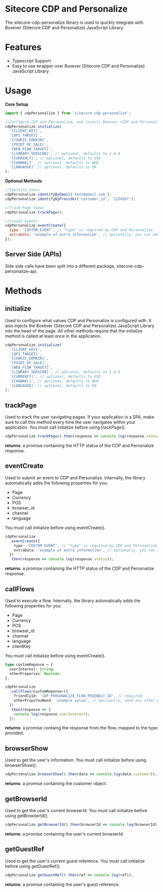 # Sitecore CDP and Personalize

The sitecore-cdp-personalize library is used to quickly integrate with Boxever (Sitecore CDP and Personalize) JavaScript Library.

# Features

- Typescript Support
- Easy to use wrapper over Boxever (Sitecore CDP and Personalize) JavaScript Library

# Usage

**Core Setup**

```js
import { cdpPersonalize } from 'sitecore-cdp-personalize';

//Configure CDP and Personalize, and injects Boxever (CDP and Personalize) JavaScript Library into page
cdpPersonalize.initialize(
  '[CLIENT_KEY]',
  '[API_TARGET]',
  '[COOKIE_DOMAIN]',
  '[POINT_OF_SALE]',
  '[WEB_FLOW_TARGET]',
  '[LIBRARY_VERSION]', // optional, defaults to 1.4.9
  '[CURRENCY]', // optional, defaults to USD
  '[CHANNEL]', // optional, defaults to WEB
  '[LANGAUGE]' // optional, defaults to EN
);
```

**Optional Methods**

```js
//Identify Users
cdpPersonalize.identifyByEmail('test@email.com');
cdpPersonalize.identifyByProvider('customer_id', '1234567');

//Track Page Views
cdpPersonalize.trackPage();

//Create Events
cdpPersonalize.eventCreate({
  type: 'CUSTOM_EVENT', // "type" is required by CDP and Personalize
  extraData: 'example of extra information', // optionally, you can add any other properies you need
});
```

## Server Side (APIs)

Side side calls have been split into a different package, sitecore-cdp-personalize-api.

# Methods

## initialize

Used to configure what values CDP and Personalize is configured with. It also injects the Boxever (Sitecore CDP and Personalize) JavaScript Library into the head of the page. All other methods require that the initialize method is called at least once in the application.

```js
cdpPersonalize.initialize(
  '[CLIENT_KEY]',
  '[API_TARGET]',
  '[COOKIE_DOMAIN]',
  '[POINT_OF_SALE]',
  '[WEB_FLOW_TARGET]',
  '[LIBRARY_VERSION]', // optional, defaults to 1.4.9
  '[CURRENCY]', // optional, defaults to USD
  '[CHANNEL]', // optional, defaults to WEB
  '[LANGAUGE]' // optional, defaults to EN
);
```

## trackPage

Used to track the user navigating pages. If your application is a SPA, make sure to call this method every time the user navigates within your application. You must call initialize before using trackPage().

```js
cdpPersonalize.trackPage().then(response => console.log(response.status));
```

**returns**: a promise containing the HTTP status of the CDP and Perosnalize response.

## eventCreate

Used to submit an event to CDP and Personalize. Internally, the library automatically adds the following properties for you:

- Page
- Currency
- POS
- browser_id
- channel
- language

You must call initialize before using eventCreate().

```ts
cdpPersonalize
  .eventCreate({
    type: 'CUSTOM_EVENT', // "type" is required by CDP and Personalize
    extraData: 'example of extra information', // optionally, you can add any other properies you need
  })
  .then(response => console.log(response.status));
```

**returns**: a promise containing the HTTP status of the CDP and Perosnalize response.

## callFlows

Used to execute a flow. Internally, the library automatically adds the following properties for you:

- Page
- Currency
- POS
- browser_id
- channel
- language
- clientKey

You must call initialize before using eventCreate().

```ts
type customReponse = {
  userInterest: String;
  otherProperies: Boolean;
};

cdpPersonalize
  .callFlows<customReponse>({
    friendlyId: 'CDP_PERSONALIZE_FLOW_FRIENDLY_ID', // required
    otherPropsYouNeed: 'example value', // optioanlly, send any other properties you need
  })
  .then(response => {
    console.log(response.userInterest);
  });
```

**returns**: a promise containg the response from the flow, mapped to the type provided.

## browserShow

Used to get the user's information. You must call initialize before using browserShow().

```js
cdpPersonalize.browserShow().then(data => console.log(data.customer));
```

**returns**: a promise containing the customer object.

## getBrowserId

Used to get the user's current browserId. You must call initialize before using getBrowserId().

```js
cdpPersonalize.getBrowserId().then(browserId => console.log(browserId));
```

**returns**: a promise containing the user's current browserId.

## getGuestRef

Used to get the user's current guest reference. You must call initialize before using getGuestRef().

```js
cdpPersonalize.getGuestRef().then(ref => console.log(ref));
```

**returns**: a promise containing the user's guest reference.
